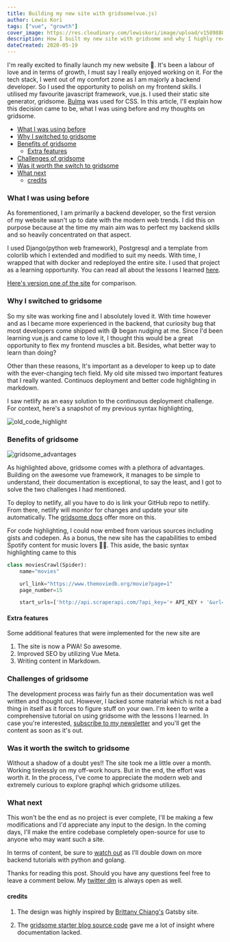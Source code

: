 ```yaml
---
title: Building my new site with gridsome(vue.js)
author: Lewis Kori
tags: ["vue", "growth"]
cover_image: https://res.cloudinary.com/lewiskori/image/upload/v1589888953/gridsome_zyrbtm.png
description: How I built my new site with gridsome and why I highly recommend it
dateCreated: 2020-05-19
---
```

I'm really excited to finally launch my new website 🥳. It's been a labour of love and in terms of growth, I must say I really enjoyed working on it. For the tech stack, I went out of my comfort zone as I am majorly a backend developer. So I used the opportunity to polish on my frontend skills. I utilised my favourite javascript framework, vue.js. I used their static site generator, gridsome. [Bulma](https://bulma.io/) was used for CSS.
In this article, I'll explain how this decision came to be, what I was using before and my thoughts on gridsome.

- [What I was using before](#what-i-was-using-before)
- [Why I switched to gridsome](#why-i-switched-to-gridsome)
- [Benefits of gridsome](#benefits-of-gridsome)
  - [Extra features](#extra-features)
- [Challenges of gridsome](#challenges-of-gridsome)
- [Was it worth the switch to gridsome](#was-it-worth-the-switch-to-gridsome)
- [What next](#what-next)
  - [credits](#credits)

### What I was using before

As forementioned, I am primarily a backend developer, so the first version of my website wasn't up to date with the modern web trends. I did this on purpose because at the time my main aim was to perfect my backend skills and so heavily concentrated on that aspect.

I used Django(python web framework), Postgresql and a template from colorlib which I extended and modified to suit my needs. With time, I wrapped that with docker and redeployed the entire site. I used that project as a learning opportunity. You can read all about the lessons I learned [here](https://lewiskori.com/blog/lessons-learnt-from-building-and-deploying-a-portfolio-website/).

[Here's version one of the site](https://v-one.lewiskori.com/) for comparison.

### Why I switched to gridsome

So my site was working fine and I absolutely loved it. With time however and as I became more experienced in the backend, that curiosity bug that most developers come shipped with 😅 began nudging at me. Since I'd been learning vue.js and came to love it, I thought this would be a great opportunity to flex my frontend muscles a bit. Besides, what better way to learn than doing?

Other than these reasons, It's important as a developer to keep up to date with the ever-changing tech field.
My old site missed two important features that I really wanted. Continuos deployment and better code highlighting in markdown.

I saw netlify as an easy solution to the continuous deployment challenge.
For context, here's a snapshot of my previous syntax highlighting,

![old_code_highlight](https://res.cloudinary.com/lewiskori/image/upload/v1589888452/old-syntax_m5efn6.png)

### Benefits of gridsome

![gridsome_advantages](https://res.cloudinary.com/lewiskori/image/upload/v1589888523/Screenshot_2020-05-19_Modern_Site_Generator_for_Vue_js_-_Gridsome_rlv8my.png)

As highlighted above, gridsome comes with a plethora of advantages. Building on the awesome vue framework, it manages to be simple to understand, their documentation is exceptional, to say the least, and I got to solve the two challenges I had mentioned.

To deploy to netlify, all you have to do is link your GitHub repo to netlify. From there, netlify will monitor for changes and update your site automatically. The [gridsome docs](https://gridsome.org/docs/deploy-to-netlify/) offer more on this.

For code highlighting, I could now embed from various sources including gists and codepen.
As a bonus, the new site has the capabilities to embed Spotify content for music lovers 🕺🏼.
This aside, the basic syntax highlighting came to this

```python
class moviesCrawl(Spider):
    name="movies"

    url_link="https://www.themoviedb.org/movie?page=1"
    page_number=15

    start_urls=['http://api.scraperapi.com/?api_key='+ API_KEY + '&url=' + url_link + '&render=true']
```

#### Extra features

Some additional features that were implemented for the new site are

1. The site is now a PWA! So awesome.
2. Improved SEO by utilizing Vue Meta.
3. Writing content in Markdown.

### Challenges of gridsome

The development process was fairly fun as their documentation was well written and thought out.
However, I lacked some material which is not a bad thing in itself as it forces to figure stuff on your own.
I'm keen to write a comprehensive tutorial on using gridsome with the lessons I learned. In case you're interested, [subscribe to my newsletter](https://mailchi.mp/c42286076bd8/lewiskori) and you'll get the content as soon as it's out.

### Was it worth the switch to gridsome

Without a shadow of a doubt yes!! The site took me a little over a month. Working tirelessly on my off-work hours. But in the end, the effort was worth it. In the process, I've come to appreciate the modern web and extremely curious to explore graphql which gridsome utilizes.

### What next

This won't be the end as no project is ever complete, I'll be making a few modifications and I'd appreciate any input to the design. In the coming days, I'll make the entire codebase completely open-source for use to anyone who may want such a site.

In terms of content, be sure to [watch out](https://mailchi.mp/c42286076bd8/lewiskori) as I'll double down on more backend tutorials with python and golang.

Thanks for reading this post. Should you have any questions feel free to leave a comment below. My [twitter dm](https://twitter.com/lewis_kihiu/) is always open as well.

#### credits

1. The design was highly inspired by [Brittany Chiang's](https://brittanychiang.com/) Gatsby site.

2. The [gridsome starter blog source code](https://github.com/lewis-kori/gridsome-starter-blog) gave me a lot of insight where documentation lacked.
